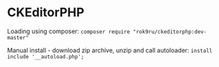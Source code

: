 # CKEditorPHP

Loading using composer: `composer require "rok9ru/ckeditorphp:dev-master"`

Manual install - download zip archive, unzip and call autoloader: `install include '__autoload.php';`
